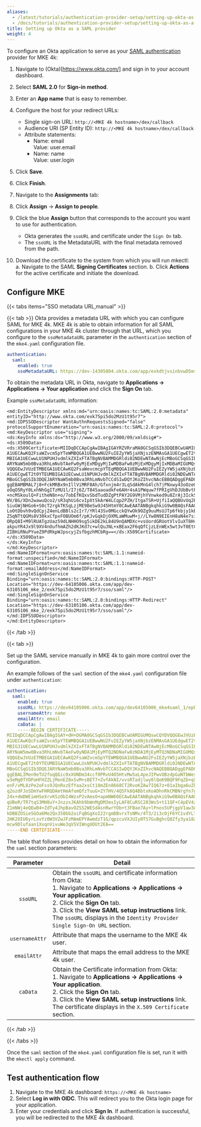```yaml
---
aliases:
  - /latest/tutorials/authentication-provider-setup/setting-up-okta-as-a-saml-provider/
  - /docs/tutorials/authentication-provider-setup/setting-up-okta-as-a-saml-provider/
title: Setting up Okta as a SAML provider
weight: 4
---
```


To configure an Okta application to serve as your [SAML authentication](../../../../docs/configuration/authentication/saml) provider for MKE 4k:

1. Navigate to (Okta)[https://www.okta.com/] and sign in to your account dashboard.
2. Select **SAML 2.0** for **Sign-in method**.
3. Enter an **App name** that is easy to remember.
4. Configure the host for your redirect URLs:
   - Single sign-on URL: `http://<MKE 4k hostname>/dex/callback`
   - Audience URI (SP Entity ID): `http://<MKE 4k hostname>/dex/callback`
   - Attribute statements:
     - Name: email
       <br>Value: user.email
     - Name: name
       <br>Value: user.login
5. Click **Save**.
6. Click **Finish**.
7. Navigate to the **Assignments** tab:
8. Click **Assign** -> **Assign to people**.
9. Click the blue **Assign** button that corresponds to the account you want to use for authentication.

   - Okta generates the `ssoURL` and certificate under the `Sign On` tab.
   - The `ssoURL` is the MetadataURL with the final metadata removed from the path.

10. Download the certificate to the system from which you will run mkectl:
    a. Navigate to the SAML **Signing Certificates** section.
    b. Click **Actions** for the active certificate and initiate the download.

## Configure MKE

{{< tabs items="SSO metadata URL,manual" >}}

{{< tab >}} Okta provides a metadata URL with which you can configure SAML for
MKE 4k. MKE 4k is able to obtain information for all SAML configurations in
your MKE 4k cluster through that URL, which you configure to the
`ssoMetadataURL` parameter in the `authentication` section of the `mke4.yaml` configuration file.

```yaml
authentication:
  saml:
    enabled: true
    ssoMetadataURL: https://dev-14305804.okta.com/app/exkdtjvsinbvwD5ms5d0/sso/saml/metadata
```

To obtain the metadata URL in Okta, navigate to **Applications -> Applications -> Your application** and click the **Sign On** tab.

Example `ssoMetadataURL` information:

```shell
<md:EntityDescriptor xmlns:md="urn:oasis:names:tc:SAML:2.0:metadata" entityID="http://www.okta.com/exk75pi5do2MzU1t95r7">
<md:IDPSSODescriptor WantAuthnRequestsSigned="false" protocolSupportEnumeration="urn:oasis:names:tc:SAML:2.0:protocol">
<md:KeyDescriptor use="signing">
<ds:KeyInfo xmlns:ds="http://www.w3.org/2000/09/xmldsig#">
<ds:X509Data>
<ds:X509Certificate>MIIDqDCCApCgAwIBAgIGAYRZVRraMA0GCSqGSIb3DQEBCwUAMIGUMQswCQYDVQQGEwJVUzETMBEG A1UECAwKQ2FsaWZvcm5pYTeWMBQGA1UEBwwNU2FuIEZyYW5jaXNjszENMAsGA1UECgwET2t0YTEU MBIGA1UECwwLU1NPUHJvdmlkZXIxFTATBgNVBAMMDGRldi02NDEwNTAwNjEcMBoGCSqGSIb3DQEJ ARYNaW5mb0Bva3RhLmNvbTAeFw0yMjExMDgyMjIwMDBaFw0zMjExMDgyMjIxMDBaMIGUMQswCQYD VQQGEwJVUzETMBEGA1UECAwKQ2FsaWevcmcpYTEqMBQGA1UEBwwNU2FuIEZyYW5jaXNjbzENMAsG A1UECgwET2t0YTEUMBIGA1UECwwLU1NPUHJvdmlkZXIxFTATBgNVBAMMDGRldi02NDEwNTAwNjEc MBoGCSqGSIb3DQEJARYNaW5mb0Bva3RhLmNvbTCCdSIwDQYJKoZIhvcNAcEBBQADggEPADCCAQoC ggEBAMBMAL7j8+FckMRBx9nIllViMRF8Ah/Gfxnjm4r3LqSdAkMnG4lch7jPNxwy43oOzeO55Ee2 oOqO5RyY0LxhNhGgITzMU1l/I7j6Z/T845aaoadkFe6AHr4sA1PWquw7fPRIgVhDJUbBvtPwf8SI +ncMSkoulQ+FitheN8n+o/7obEfKQxvSbdTudDZgPtPAY2G9VMjhYVnwked9u8ZrAj3IckS6UWlB WV/BG/XDn2wawuQco2/sR3qhUi6cvIpXtSkArW4LCqp2PZH/ItgaTSR+UjfiIaQQBUvUq2E2JGO6 SiuGWjNHGo6+S0cT2rgkTKSqLzjME9BeSw9J45HtmY0CAwEAATANBgkqhkiG9w0BAQsFAAOCAQEA LoOtDbvh9vQdCpjZ4enLdBBls2cIr7/YRl43Sv0MGcckQYwOk9OZg9uuMsUJTp6fkbjy1kBfbj7R ZSqNTtQGMs8V30kxCfpxFOBUOm6f/pKJvGqkDjOXMLaWMuwM+j//LYw8N9EIEnH8aN4e7sitHL3L ORpQ8I+M9lRUATgzUaz59dLNHHO9sg5ikDE2kL84U9nQAMDXc+vsUordGRUotVlvIuXT8Hv63OSS akpuYR4Jx9l9XV4nOufhmAZh2dKJKd7c+wlQuJNL+xBEax2F6qQfCjzLEnWEx5wt3vT0EtCGLBOU ZIBHiRNuPYueZ9PdRkpWJpscyjZsfbgzhMCbRg==</ds:X509Certificate>
</ds:X509Data>
</ds:KeyInfo>
</md:KeyDescriptor>
<md:NameIDFormat>urn:oasis:names:tc:SAML:1.1:nameid-format:unspecified</md:NameIDFormat>
<md:NameIDFormat>urn:oasis:names:tc:SAML:1.1:nameid-format:emailAddress</md:NameIDFormat>
<md:SingleSignOnService Binding="urn:oasis:names:tc:SAML:2.0:bindings:HTTP-POST" Location="https://dev-64105006.okta.com/app/dev-63105106_mke_2/exk75pi5do2MzU1t95r7/sso/saml"/>
<md:SingleSignOnService Binding="urn:oasis:names:tc:SAML:2.0:bindings:HTTP-Redirect" Location="https://dev-63105106.okta.com/app/dev-63105106_mke_2/exk75pi5do2MzU1t95r7/sso/saml"/>
</md:IDPSSODescriptor>
</md:EntityDescriptor>
```

{{< /tab >}}

{{< tab >}}

Set up the SAML service manually in MKE 4k to gain more control over the configuration.

An example follows of the `saml` section of the `mke4.yaml` configuration file under `authentication`:

```yaml
authentication:
  saml:
    enabled: true
    ssoURL: https://dev64105006.okta.com/app/dev64105006_mke4saml_1/epkdtszgindywD6mF5s7/sso/saml
    usernameAttr: name
    emailAttr: email
    caData: |
    -----BEGIN CERTIFICATE-----
MIIDqDCCApCgAwIBAgIGAY+dH+DGMA0GCSqGSIb3DQEBCwUAMIGUMQswCQYDVQQGEwJVUzETMBEG
A1UECAwKQcFsaWZvcm5pYTEWMBQGA1UEBwwNU2FuIEZyYW5jaXNjbzENMAsGA1UEdgwET2t0YTEU
MBIG31UECwwLU1NPUHJvdmlkZXIxFTATBgNVBAMMDGRldi02NDEwNTAwNjEcMBoGCSqGSIb3DQEJ
ARYNaW5mw0Bva3RhLmNvbTAeFw0yNDA1MjEyMTQ2NDNaFw0zNDA1MjEyMTQ3NDNaMIGUMQswCQYD
VQQGEwJVUzETMBEGA1UECAwKQ2FsaWZvcm5pYTEWMBQGA1UEBwwNU2FuIEZyYW5jaXNjbzENMAsG
A1UECgwET2t0YTEUMBIGA1UECwwLUsNPUHJvdmlkZXIxFTATBgNVBAMMDGRldi02NDEwNTAwNjEc
MBoGCSqGSIb3DQEJARYNaW5mb0Bva3RhLmNvbTCCASIwDQYJKoZIhvcNAQEBBQADggEPADCCAQoC
ggEBALIMen9eTU2foqQGic0xXUNDm34ccf0PRvU4O5HtvMw5aL4peJIPwvOBzdpGaNTbWeshD6RE
w3eMg0TYDPaHFHZZLjMonEZ8xSvM+sBET7+ZvfAkNI/vvsRTadjlwy0lQoK9BQF9FqZb+qXAhz3h
enF/vML8zPe2oFss9JQnRxzEfYaa2xsCt18mZEn8668CT2RvoKZAw7IQ67z+01aIbga6uZk3axDR
q2ozdFJoSDmYwFHRQDAmtHmAfomQfzTuuG+ZY7HV/4Q5Fk8Q4BbtxKoADhnRkCMBNrgYn7g+rscR
24x+dmDWEimHSeXrvKSzObI4WzxP2vAmsO+apmNW60ECAwEAATANBgkqhkiG9w0BAQsFAAOCAQEA
qUBeR/TR7tqS3MH8uY+JnzzxJKAhb9bWnMgDM3msIyLAF8CuRSC283Ws5+t11QF+C4pEV4zXRjrM
Z1mNWj4eQEwB4+ZdTy4JhpBavOZSS2WESdAsnRwrYOb+t3FBae7Ay+lPnos5UPjgpV1aw3A6/BYe
kDBBZOSieSGOa6Me2Qx358bb2oiFqBGgXoI22rgmDBvrxTsNMv/4T3/2i3cOjF6YC1vdYLlmqPxw
2HK2OIU6yrLsvYz0W3VZwJFzMAmEPYAwmdzT1G/qpzcuVXJUIy0TS7GuBghcQ8Zfy3ya18aUBlwb
mcw9Dlufaan1XxqnVivuWe3qVSVIWngUOUt2EA==
-----END CERTIFICATE-----
```

The table that follows provides detail on how to obtain the information for the `saml` section parameters:

|    Parameter   | Detail                                                                                                                                                                                                                                                                                                         |
|:--------------:|----------------------------------------------------------------------------------------------------------------------------------------------------------------------------------------------------------------------------------------------------------------------------------------------------------------|
|  `ssoURL`      | Obtain the `ssoURL` and certificate information from Okta:<br>  1. Navigate to **Applications -> Applications -> Your application**.<br>  2. Click the **Sign On** tab.<br>  3. Click the **View SAML setup instructions** link. The `ssoURL` displays in the `Identity Provider Single Sign-On URL` section. |
| `usernameAttr` | Attribute that maps the username to the MKE 4k user.                                                                                                                                                                                                                                                            |
| `emailAttr`    | Attribute that maps the email address to the MKE 4k user.                                                                                                                                                                                                                                                         |
| `caData`       | Obtain the Certificate information from Okta:<br>  1. Navigate to **Applications -> Applications -> Your application**.<br>  2. Click the **Sign On** tab.<br>  3. Click the **View SAML setup instructions** link. The certificate displays in the `X.509 Certificate` section.                              |

{{< /tab >}}

{{< /tabs >}}

Once the `saml` section of the `mke4.yaml` configuration file is set, run it with the `mkectl apply` command.

## Test authentication flow

1. Navigate to the MKE 4k dashboard: `https://<MKE 4k hostname>`
2. Select **Log in with OIDC**. This will redirect you to the Okta
   login page for your application.
3. Enter your credentials and click **Sign In**. If authentication is successful,
   you will be redirected to the MKE 4k dashboard.
